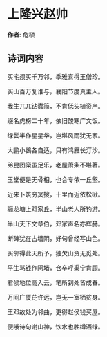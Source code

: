 # 上隆兴赵帅

**作者**: 危稹

## 诗词内容

买宅须买千万邻，季雅喜得王僧珍。

买山百万复谁与，襄阳节度真主人。

我生兀兀钻蠹简，不肯低头植资产。

缀名虎榜二十年，依旧酸寒广文饭。

绿鬓半作星星华，岂堪风雨犹无家。

大鹏小鷃各自适，只有鸿雁长汀沙。

弟昆团栾虽足乐，老屋萧条不堪著。

玉堂便是无骨相，也合专侬一丘壑。

近来卜筑穷冥搜，十里而近依松楸。

骊龙塘上邓家丘，半山老人所钓游。

半山天下文章伯，邓家声名亦辉赫。

断碑犹在古墙阴，好句曾经写山色。

买邻得此天所予，独欠山资无觅处。

平生骂钱作阿堵，仓卒呼渠宁肯顾。

君侯地位高入云，笔所到处皆成春。

万间广厦芘许远，岂无一室栖贫身。

王邓故处为邻曲，更得赵侯钱买屋。

便哦诗句谢山神，饮水也胜樽酒绿。

